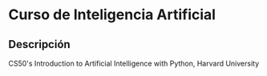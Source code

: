 # Curso de Inteligencia Artificial

## Descripción
CS50's Introduction to Artificial Intelligence with Python, Harvard University
